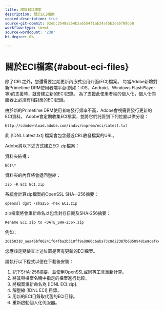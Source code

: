 ```yaml
---
title: 關於ECI檔案
description: 關於ECI檔案
copied-description: true
source-git-commit: 02ebc3548a254b2a6554f1ab34afbb3ea5f09bb8
workflow-type: tm+mt
source-wordcount: '238'
ht-degree: 0%

---
```


# 關於ECI檔案{#about-eci-files}

除了CRL之外，您還需要定期更新內嵌式公用介面(ECI)檔案。 每當Adobe新增對新Primetime DRM使用者端平台(例如：iOS、Android、Windows FlashPlayer等)的支援時，就會建立新的ECI記錄。 為了支援此使用者端的個人化，個人化伺服器上必須有相對應的ECI記錄。

由於新的Primetime DRM使用者端發行頻率不高，Adobe會視需要發行更新的ECI資料。 Adobe會定期收集ECI檔案，並將它們託管到下列位置以供分發：

```
http://cdmdownload.adobe.com/indiv/onprem/eci/Latest.txt
```

此 [!DNL Latest.txt] 檔案會包含最近CRL散發檔案的URL。

Adobe將以下述方式建立ECI zip檔案：

資料夾結構：

```
ECI\*
```

資料夾的內容將會遞回壓縮：

```
zip -R ECI ECI.zip
```

系統會計算zip檔案的OpenSSL SHA--256摘要：

```
openssl dgst -sha256 -hex ECI.zip
```

zip檔案將會重新命名以包含封存日期及SHA-256摘要：

```
Rename ECI.zip to <DATE_SHA-256>.zip
```

例如：

```
20150310_aea45bf06241f04fba2b310ff9a8066c6aba73c8d22387b60509481e9cefc43e.zip
```

您應該定期檢查上述位置是否有更新的ECI檔案。

請執行以下程式以便在下載後安裝：

1. 記下SHA-256摘要，並使用OpenSSL或同等工具重新計算。
1. 將其與檔案名稱中指定的檔案進行比較。
1. 將檔案重新命名為 [!DNL ECI.zip].
1. 解壓縮 [!DNL ECI] 目錄。
1. 用新的ECI目錄取代舊的ECI目錄。
1. 重新啟動個人化伺服器。
